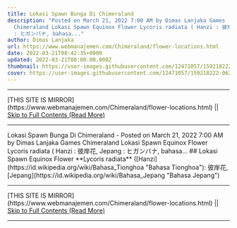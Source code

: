 ```yaml
---
title: Lokasi Spawn Bunga Di Chimeraland
description: "Posted on March 21, 2022 7:00 AM by Dimas Lanjaka Games
  Chimeraland Lokasi Spawn Equinox Flower Lycoris radiata ( Hanzi : 彼岸花, Jepang
  : ヒガンバナ, bahasa..."
author: Dimas Lanjaka
url: https://www.webmanajemen.com/Chimeraland/flower-locations.html
date: 2022-03-21T08:42:35+0000
updated: 2022-03-21T00:00:00.000Z
thumbnail: https://user-images.githubusercontent.com/12471057/159218222-06251518-afff-4598-b9c5-db91e69a6bd5.png
cover: https://user-images.githubusercontent.com/12471057/159218222-06251518-afff-4598-b9c5-db91e69a6bd5.png
---
```


<hr/> [THIS SITE IS MIRROR](https://www.webmanajemen.com/Chimeraland/flower-locations.html) || <a href="https://www.webmanajemen.com/Chimeraland/flower-locations.html" rel="follow" class="button" id="read-more">Skip to Full Contents (Read More)</a> <hr/> Lokasi Spawn Bunga Di Chimeraland - Posted on March 21, 2022 7:00 AM by Dimas Lanjaka Games Chimeraland Lokasi Spawn Equinox Flower Lycoris radiata ( Hanzi : 彼岸花, Jepang : ヒガンバナ, bahasa... ## Lokasi Spawn Equinox Flower
**Lycoris radiata** ([Hanzi](https://id.wikipedia.org/wiki/Bahasa_Tionghoa "Bahasa Tionghoa"): 彼岸花, [Jepang](https://id.wikipedia.org/wiki/Bahasa_Jepang "Bahasa Jepang") <hr/> [THIS SITE IS MIRROR](https://www.webmanajemen.com/Chimeraland/flower-locations.html) || <a href="https://www.webmanajemen.com/Chimeraland/flower-locations.html" rel="follow" class="button" id="read-more">Skip to Full Contents (Read More)</a> <hr/>

<script>
    if (location.host.includes('dimaslanjaka12')) {
      location.replace('https://www.webmanajemen.com/Chimeraland/flower-locations.html');
    }
  </script>